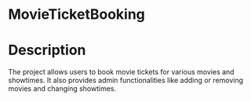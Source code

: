 # MovieTicketBooking

# Description

The project allows users to book movie tickets for various movies and showtimes. It also provides admin functionalities like adding or removing movies and changing showtimes.
